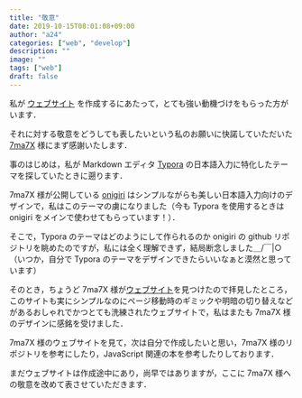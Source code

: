 ```yaml
---
title: "敬意"
date: 2019-10-15T08:01:08+09:00
author: "a24"
categories: ["web", "develop"]
description: ""
image: ""
tags: ["web"]
draft: false
---
```


私が [ウェブサイト](https://helloa24.com) を作成するにあたって，とても強い動機づけをもらった方がいます．

それに対する敬意をどうしても表したいという私のお願いに快諾していただいた [7ma7X](https://github.com/7ma7X) 様にまず感謝いたします．

<!--more-->

事のはじめは，私が Markdown エディタ [Typora](https://typora.io) の日本語入力に特化したテーマを探していたときに遡ります．

7ma7X 様が公開している [onigiri](https://github.com/7ma7X/Typora-Onigiri) はシンプルながらも美しい日本語入力向けのデザインで，私はこのテーマの虜になりました（今も Typora を使用するときは onigiri をメインで使わせてもらっています！）．

そこで，Typora のテーマはどのようにして作られるのか onigiri の github リポジトリを眺めたのですが，私には全く理解できず，結局断念しました＿/￣|○（いつか，自分で Typora のテーマをデザインできたらいいなぁと漠然と思っています）

そのとき，ちょうど 7ma7X 様が[ウェブサイト](https://hellorusk.net)を見つけたので拝見したところ，このサイトも実にシンプルなのにページ移動時のギミックや明暗の切り替えなどがあるおしゃれでかつとても洗練されたウェブサイトで，私はまたも 7ma7X 様のデザインに感銘を受けました．

7ma7X 様のウェブサイトを見て，次は自分で作成したいと思い，7ma7X 様のリポジトリを参考にしたり，JavaScript 関連の本を参考したりしております．

まだウェブサイトは作成途中にあり，尚早ではありますが，ここに 7ma7X 様への敬意を改めて表させていただきます．